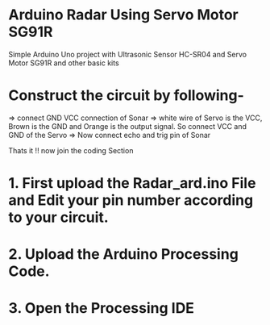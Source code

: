 # Arduino Radar Using Servo Motor SG91R
Simple Arduino Uno project with Ultrasonic Sensor HC-SR04 and Servo Motor SG91R and other basic kits

# Construct the circuit by following-
  
  => connect GND VCC connection of Sonar
   => white wire of Servo is the VCC, Brown is the GND and Orange is the output signal. So connect VCC and GND of the Servo
   => Now connect echo and trig pin of Sonar

Thats it !! now join the coding Section

# 1. First upload the Radar_ard.ino File and Edit your pin number according to your circuit.
# 2. Upload the Arduino Processing Code.
# 3. Open the Processing IDE

